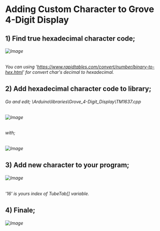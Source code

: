 # Adding Custom Character to Grove 4-Digit Display
## 1) Find true hexadecimal character code;
###### ![Image](http://ismailce.com/Download/tm1637_2.jpg)
###### You can using 'https://www.rapidtables.com/convert/number/binary-to-hex.html' for convert char's decimal to hexadecimal.
## 2) Add hexadecimal character code to library;
###### Go and edit; \Arduino\libraries\Grove_4-Digit_Display\TM1637.cpp
###### ![Image](http://ismailce.com/Download/tm1637_1.jpg)
###### with;
###### ![Image](http://ismailce.com/Download/tm1637_4.jpg)
## 3) Add new character to your program;
###### ![Image](http://ismailce.com/Download/tm1637_5.jpg)
###### '16' is yours index of TubeTab[] variable.
## 4) Finale;
###### ![Image](http://ismailce.com/Download/tm1637_3.jpg)

